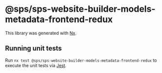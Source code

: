 # @sps/sps-website-builder-models-metadata-frontend-redux

This library was generated with [Nx](https://nx.dev).

## Running unit tests

Run `nx test @sps/sps-website-builder-models-metadata-frontend-redux` to execute the unit tests via [Jest](https://jestjs.io).
